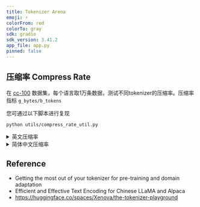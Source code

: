 ```yaml
---
title: Tokenizer Arena
emoji: ⚡
colorFrom: red
colorTo: gray
sdk: gradio
sdk_version: 3.41.2
app_file: app.py
pinned: false
---
```




## 压缩率 Compress Rate


在 [cc-100](https://huggingface.co/datasets/cc100) 数据集，每个语言取1万条数据，测试不同tokenizer的压缩率。压缩率指标 `g_bytes/b_tokens`

您可通过以下脚本进行复现 
```sh
python utils/compress_rate_util.py 
```




<details> <summary>英文压缩率</summary>
在英文数据集 cc100-en 计算压缩率 

| tokenizer                   |   vocab_size |   g_bytes/b_tokens |   b_tokens/g_bytes |   t_bytes/t_tokens |   t_tokens/t_bytes |   n_chars/n_tokens |
|:----------------------------|-------------:|-------------------:|-------------------:|-------------------:|-------------------:|-------------------:|
| amber                       |        32000 |               3.56 |               0.28 |               3.47 |               0.29 |               3.81 |
| aya_101                     |       250100 |               3.3  |               0.3  |               3.22 |               0.31 |               3.53 |
| baichuan                    |        64000 |               3.74 |               0.27 |               3.65 |               0.27 |               4    |
| baichuan2                   |       125696 |               3.89 |               0.26 |               3.8  |               0.26 |               4.17 |
| bert_base_cased             |        28996 |               3.64 |               0.27 |               3.55 |               0.28 |               3.89 |
| bert_base_chinese           |        21128 |               2.78 |               0.36 |               2.71 |               0.37 |               2.97 |
| bert_base_uncased           |        30522 |               3.73 |               0.27 |               3.65 |               0.27 |               4    |
| bloom                       |       250680 |               4.07 |               0.25 |               3.97 |               0.25 |               4.36 |
| byt5_small                  |          256 |               0.92 |               1.08 |               0.9  |               1.11 |               0.99 |
| character_glm_6b            |        64794 |               3.62 |               0.28 |               3.54 |               0.28 |               3.88 |
| chatglm2_6b                 |        64794 |               3.62 |               0.28 |               3.54 |               0.28 |               3.88 |
| chatglm3_6b                 |        64798 |               3.62 |               0.28 |               3.54 |               0.28 |               3.88 |
| chatglm_6b                  |       150344 |               3.68 |               0.27 |               3.59 |               0.28 |               3.94 |
| chatyuan_large_v2           |        32128 |               1.95 |               0.51 |               1.91 |               0.52 |               2.09 |
| chinese_llama               |        49953 |               3.59 |               0.28 |               3.51 |               0.28 |               3.85 |
| chinese_llama2              |        55296 |               3.56 |               0.28 |               3.47 |               0.29 |               3.81 |
| code_davinci_002            |        50281 |               4.05 |               0.25 |               3.96 |               0.25 |               4.34 |
| crystal_coder               |        32000 |               3.68 |               0.27 |               3.59 |               0.28 |               3.94 |
| dbrx_instruct               |       100277 |               4.11 |               0.24 |               4.01 |               0.25 |               4.4  |
| deepseek_coder_33b_instruct |        32000 |               3.64 |               0.27 |               3.56 |               0.28 |               3.9  |
| deepseek_llm_7b_base        |       100000 |               3.85 |               0.26 |               3.76 |               0.27 |               4.12 |
| falcon_180b                 |        65024 |               3.99 |               0.25 |               3.9  |               0.26 |               4.27 |
| falcon_7b                   |        65024 |               3.99 |               0.25 |               3.9  |               0.26 |               4.27 |
| fastchat_t5_3b              |        32000 |               2.16 |               0.46 |               2.11 |               0.47 |               2.31 |
| flan_t5_base                |        32100 |               3.61 |               0.28 |               3.53 |               0.28 |               3.87 |
| gemma_7b                    |       256000 |               3.91 |               0.26 |               3.82 |               0.26 |               4.18 |
| gpt2                        |        50257 |               4.05 |               0.25 |               3.96 |               0.25 |               4.34 |
| gpt2_chinese                |        21128 |               2.67 |               0.37 |               2.61 |               0.38 |               2.86 |
| gpt_35_turbo                |       100277 |               4.11 |               0.24 |               4.01 |               0.25 |               4.4  |
| gpt_4                       |       100277 |               4.11 |               0.24 |               4.01 |               0.25 |               4.4  |
| gpt_nexo_20b                |        50254 |               4.04 |               0.25 |               3.94 |               0.25 |               4.32 |
| grok_1                      |       131072 |               4.06 |               0.25 |               3.96 |               0.25 |               4.35 |
| internlm2_chat_7b           |        92544 |               3.86 |               0.26 |               3.77 |               0.27 |               4.13 |
| internlm2_math_7b           |        92544 |               3.86 |               0.26 |               3.77 |               0.27 |               4.13 |
| internlm_chat_7b            |       103168 |               3.86 |               0.26 |               3.77 |               0.27 |               4.13 |
| internlm_xcomposer_7b       |       103168 |               3.86 |               0.26 |               3.77 |               0.27 |               4.13 |
| jamba_v0_1                  |        65536 |               3.82 |               0.26 |               3.73 |               0.27 |               4.09 |
| kplug                       |        10261 |               2.66 |               0.38 |               2.6  |               0.38 |               2.85 |
| llama                       |        32000 |               3.56 |               0.28 |               3.47 |               0.29 |               3.81 |
| llama2                      |        32000 |               3.56 |               0.28 |               3.47 |               0.29 |               3.81 |
| llama3                      |       128000 |               4.11 |               0.24 |               4.01 |               0.25 |               4.4  |
| mistral_7b                  |        32000 |               3.67 |               0.27 |               3.58 |               0.28 |               3.92 |
| mixtral_8_7b                |        32000 |               3.67 |               0.27 |               3.58 |               0.28 |               3.92 |
| mobilebert_uncased          |        30522 |               3.73 |               0.27 |               3.65 |               0.27 |               4    |
| moss                        |       106029 |               4.08 |               0.25 |               3.98 |               0.25 |               4.36 |
| mt5_large                   |       250100 |               3.3  |               0.3  |               3.22 |               0.31 |               3.53 |
| olmo_7b                     |        50280 |               4.04 |               0.25 |               3.94 |               0.25 |               4.32 |
| orion_14b_chat              |        84608 |               3.94 |               0.25 |               3.85 |               0.26 |               4.22 |
| phi_1                       |        50257 |               4.05 |               0.25 |               3.96 |               0.25 |               4.34 |
| phi_2                       |        50257 |               4.05 |               0.25 |               3.96 |               0.25 |               4.34 |
| pko_t5_large                |        50258 |               1.59 |               0.63 |               1.55 |               0.64 |               1.7  |
| prompt_clue                 |        32128 |               1.95 |               0.51 |               1.91 |               0.52 |               2.09 |
| qwen1_5_14b_chat            |       151643 |               4.06 |               0.25 |               3.97 |               0.25 |               4.35 |
| qwen_1_8b_chat              |       151851 |               4.06 |               0.25 |               3.97 |               0.25 |               4.35 |
| qwen_72b_chat               |       151851 |               4.06 |               0.25 |               3.97 |               0.25 |               4.35 |
| qwen_7b_chat                |       151851 |               4.06 |               0.25 |               3.97 |               0.25 |               4.35 |
| roberta_chinese_clue        |         8021 |               1.8  |               0.56 |               1.75 |               0.57 |               1.92 |
| skywork_13b_base            |        65519 |               3.56 |               0.28 |               3.47 |               0.29 |               3.81 |
| skywork_13b_math            |        65519 |               3.56 |               0.28 |               3.47 |               0.29 |               3.81 |
| solar_10_7b                 |        32000 |               3.67 |               0.27 |               3.58 |               0.28 |               3.92 |
| starchat_alpha              |        49152 |               3.63 |               0.28 |               3.54 |               0.28 |               3.88 |
| switch_c_2048               |        32100 |               3.61 |               0.28 |               3.53 |               0.28 |               3.87 |
| t5_base                     |        32100 |               3.61 |               0.28 |               3.53 |               0.28 |               3.87 |
| t5_large                    |        32100 |               3.61 |               0.28 |               3.53 |               0.28 |               3.87 |
| t5_small                    |        32100 |               3.61 |               0.28 |               3.53 |               0.28 |               3.87 |
| text_davinci_003            |        50281 |               4.05 |               0.25 |               3.96 |               0.25 |               4.34 |
| tigerbot_13b_chat_v2        |        60512 |               3.67 |               0.27 |               3.58 |               0.28 |               3.93 |
| tigerbot_70b_chat_v4_4k     |        65107 |               3.65 |               0.27 |               3.57 |               0.28 |               3.91 |
| wizardcoder_15b_v1          |        49152 |               3.63 |               0.28 |               3.54 |               0.28 |               3.88 |
| wizardcoder_python_7b_v1    |        32000 |               3.56 |               0.28 |               3.47 |               0.29 |               3.81 |
| wizardlm_7b_v1              |        32000 |               3.56 |               0.28 |               3.47 |               0.29 |               3.81 |
| wizardmath_70b_v1           |        32000 |               3.56 |               0.28 |               3.47 |               0.29 |               3.81 |
| xlm_roberta                 |       250002 |               3.49 |               0.29 |               3.41 |               0.29 |               3.74 |
| yi_34b                      |        64000 |               3.87 |               0.26 |               3.78 |               0.26 |               4.15 |
| yi_6b                       |        64000 |               3.87 |               0.26 |               3.78 |               0.26 |               4.15 |
| yi_vl34b                    |        64000 |               3.88 |               0.26 |               3.79 |               0.26 |               4.16 |
| zephyr_7b_beta              |        32000 |               3.67 |               0.27 |               3.58 |               0.28 |               3.92 |

</details>


<details> <summary>简体中文压缩率</summary>
在简体中文数据集 cc100-zh-Hans 计算压缩率 

| tokenizer                   |   vocab_size |   g_bytes/b_tokens |   b_tokens/g_bytes |   t_bytes/t_tokens |   t_tokens/t_bytes |   n_chars/n_tokens |
|:----------------------------|-------------:|-------------------:|-------------------:|-------------------:|-------------------:|-------------------:|
| amber                       |        32000 |               1.84 |               0.54 |               1.8  |               0.56 |               0.7  |
| aya_101                     |       250100 |               3.89 |               0.26 |               3.79 |               0.26 |               1.47 |
| baichuan                    |        64000 |               3.92 |               0.26 |               3.82 |               0.26 |               1.48 |
| baichuan2                   |       125696 |               4.53 |               0.22 |               4.42 |               0.23 |               1.71 |
| bert_base_cased             |        28996 |               2.73 |               0.37 |               2.66 |               0.38 |               1.03 |
| bert_base_chinese           |        21128 |               2.74 |               0.37 |               2.67 |               0.37 |               1.03 |
| bert_base_uncased           |        30522 |               2.73 |               0.37 |               2.67 |               0.38 |               1.03 |
| bloom                       |       250680 |               4.28 |               0.23 |               4.18 |               0.24 |               1.62 |
| byt5_small                  |          256 |               0.93 |               1.08 |               0.91 |               1.1  |               0.35 |
| character_glm_6b            |        64794 |               4.2  |               0.24 |               4.1  |               0.24 |               1.59 |
| chatglm2_6b                 |        64794 |               4.2  |               0.24 |               4.1  |               0.24 |               1.59 |
| chatglm3_6b                 |        64798 |               4.2  |               0.24 |               4.1  |               0.24 |               1.59 |
| chatglm_6b                  |       150344 |               4.65 |               0.22 |               4.54 |               0.22 |               1.76 |
| chatyuan_large_v2           |        32128 |               4.34 |               0.23 |               4.24 |               0.24 |               1.64 |
| chinese_llama               |        49953 |               3.93 |               0.25 |               3.84 |               0.26 |               1.49 |
| chinese_llama2              |        55296 |               3.92 |               0.26 |               3.83 |               0.26 |               1.48 |
| code_davinci_002            |        50281 |               1.31 |               0.77 |               1.28 |               0.78 |               0.49 |
| crystal_coder               |        32000 |               1.86 |               0.54 |               1.81 |               0.55 |               0.7  |
| dbrx_instruct               |       100277 |               2.26 |               0.44 |               2.21 |               0.45 |               0.85 |
| deepseek_coder_33b_instruct |        32000 |               3.4  |               0.29 |               3.32 |               0.3  |               1.29 |
| deepseek_llm_7b_base        |       100000 |               4.05 |               0.25 |               3.96 |               0.25 |               1.53 |
| falcon_180b                 |        65024 |               2.18 |               0.46 |               2.13 |               0.47 |               0.82 |
| falcon_7b                   |        65024 |               2.18 |               0.46 |               2.13 |               0.47 |               0.82 |
| fastchat_t5_3b              |        32000 |              13.7  |               0.07 |              13.38 |               0.07 |               5.18 |
| flan_t5_base                |        32100 |              14.13 |               0.07 |              13.8  |               0.07 |               5.34 |
| gemma_7b                    |       256000 |               3.82 |               0.26 |               3.73 |               0.27 |               1.44 |
| gpt2                        |        50257 |               1.31 |               0.77 |               1.28 |               0.78 |               0.49 |
| gpt2_chinese                |        21128 |               2.73 |               0.37 |               2.66 |               0.38 |               1.03 |
| gpt_35_turbo                |       100277 |               2.26 |               0.44 |               2.21 |               0.45 |               0.85 |
| gpt_4                       |       100277 |               2.26 |               0.44 |               2.21 |               0.45 |               0.85 |
| gpt_nexo_20b                |        50254 |               2.01 |               0.5  |               1.96 |               0.51 |               0.76 |
| grok_1                      |       131072 |               1.73 |               0.58 |               1.69 |               0.59 |               0.66 |
| internlm2_chat_7b           |        92544 |               4.23 |               0.24 |               4.13 |               0.24 |               1.6  |
| internlm2_math_7b           |        92544 |               4.23 |               0.24 |               4.13 |               0.24 |               1.6  |
| internlm_chat_7b            |       103168 |               4.23 |               0.24 |               4.14 |               0.24 |               1.6  |
| internlm_xcomposer_7b       |       103168 |               4.23 |               0.24 |               4.14 |               0.24 |               1.6  |
| jamba_v0_1                  |        65536 |               2.3  |               0.44 |               2.24 |               0.45 |               0.87 |
| kplug                       |        10261 |               2.72 |               0.37 |               2.65 |               0.38 |               1.03 |
| llama                       |        32000 |               1.84 |               0.54 |               1.8  |               0.56 |               0.7  |
| llama2                      |        32000 |               1.84 |               0.54 |               1.8  |               0.56 |               0.7  |
| llama3                      |       128000 |               3.28 |               0.3  |               3.2  |               0.31 |               1.24 |
| mistral_7b                  |        32000 |               2.36 |               0.42 |               2.3  |               0.43 |               0.89 |
| mixtral_8_7b                |        32000 |               2.36 |               0.42 |               2.3  |               0.43 |               0.89 |
| mobilebert_uncased          |        30522 |               2.73 |               0.37 |               2.67 |               0.38 |               1.03 |
| moss                        |       106029 |               4.4  |               0.23 |               4.3  |               0.23 |               1.66 |
| mt5_large                   |       250100 |               3.89 |               0.26 |               3.79 |               0.26 |               1.47 |
| olmo_7b                     |        50280 |               2.01 |               0.5  |               1.96 |               0.51 |               0.76 |
| orion_14b_chat              |        84608 |               4.63 |               0.22 |               4.52 |               0.22 |               1.75 |
| phi_1                       |        50257 |               1.31 |               0.77 |               1.28 |               0.78 |               0.49 |
| phi_2                       |        50257 |               1.31 |               0.77 |               1.28 |               0.78 |               0.49 |
| pko_t5_large                |        50258 |               0.97 |               1.03 |               0.95 |               1.06 |               0.37 |
| prompt_clue                 |        32128 |               4.34 |               0.23 |               4.24 |               0.24 |               1.64 |
| qwen1_5_14b_chat            |       151643 |               4.16 |               0.24 |               4.06 |               0.25 |               1.57 |
| qwen_1_8b_chat              |       151851 |               4.16 |               0.24 |               4.06 |               0.25 |               1.57 |
| qwen_72b_chat               |       151851 |               4.16 |               0.24 |               4.06 |               0.25 |               1.57 |
| qwen_7b_chat                |       151851 |               4.16 |               0.24 |               4.06 |               0.25 |               1.57 |
| roberta_chinese_clue        |         8021 |               2.7  |               0.37 |               2.64 |               0.38 |               1.02 |
| skywork_13b_base            |        65519 |               3.69 |               0.27 |               3.61 |               0.28 |               1.4  |
| skywork_13b_math            |        65519 |               3.69 |               0.27 |               3.61 |               0.28 |               1.4  |
| solar_10_7b                 |        32000 |               2.36 |               0.42 |               2.3  |               0.43 |               0.89 |
| starchat_alpha              |        49152 |               2.78 |               0.36 |               2.72 |               0.37 |               1.05 |
| switch_c_2048               |        32100 |              14.13 |               0.07 |              13.8  |               0.07 |               5.34 |
| t5_base                     |        32100 |              14.13 |               0.07 |              13.8  |               0.07 |               5.34 |
| t5_large                    |        32100 |              14.13 |               0.07 |              13.8  |               0.07 |               5.34 |
| t5_small                    |        32100 |              14.13 |               0.07 |              13.8  |               0.07 |               5.34 |
| text_davinci_003            |        50281 |               1.31 |               0.77 |               1.28 |               0.78 |               0.49 |
| tigerbot_13b_chat_v2        |        60512 |               4.25 |               0.24 |               4.15 |               0.24 |               1.61 |
| tigerbot_70b_chat_v4_4k     |        65107 |               4.25 |               0.24 |               4.15 |               0.24 |               1.61 |
| wizardcoder_15b_v1          |        49152 |               2.78 |               0.36 |               2.72 |               0.37 |               1.05 |
| wizardcoder_python_7b_v1    |        32000 |               1.84 |               0.54 |               1.8  |               0.56 |               0.7  |
| wizardlm_7b_v1              |        32000 |               1.84 |               0.54 |               1.8  |               0.56 |               0.7  |
| wizardmath_70b_v1           |        32000 |               1.84 |               0.54 |               1.8  |               0.56 |               0.7  |
| xlm_roberta                 |       250002 |               3.96 |               0.25 |               3.86 |               0.26 |               1.5  |
| yi_34b                      |        64000 |               4.17 |               0.24 |               4.07 |               0.25 |               1.58 |
| yi_6b                       |        64000 |               4.17 |               0.24 |               4.07 |               0.25 |               1.58 |
| yi_vl34b                    |        64000 |               4.11 |               0.24 |               4.02 |               0.25 |               1.56 |
| zephyr_7b_beta              |        32000 |               2.36 |               0.42 |               2.3  |               0.43 |               0.89 |

</details>




## Reference

- Getting the most out of your tokenizer for pre-training and domain adaptation
- Efficient and Effective Text Encoding for Chinese LLaMA and Alpaca
- https://huggingface.co/spaces/Xenova/the-tokenizer-playground

